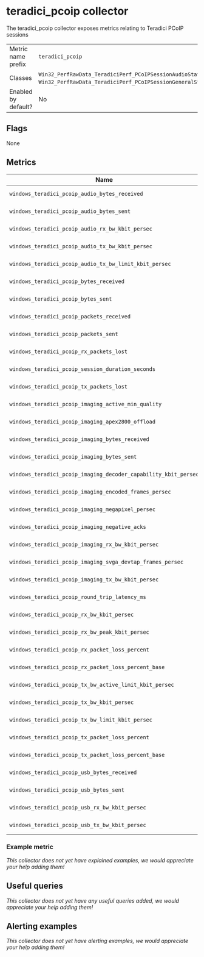 # teradici_pcoip collector

The teradici_pcoip collector exposes metrics relating to Teradici PCoIP sessions

|||
-|-
Metric name prefix  | `teradici_pcoip`
Classes             | `Win32_PerfRawData_TeradiciPerf_PCoIPSessionAudioStatistics`, `Win32_PerfRawData_TeradiciPerf_PCoIPSessionGeneralStatistics`,`Win32_PerfRawData_TeradiciPerf_PCoIPSessionImagingStatistics`,`Win32_PerfRawData_TeradiciPerf_PCoIPSessionNetworkStatistics`,`Win32_PerfRawData_TeradiciPerf_PCoIPSessionUsbStatistics`
Enabled by default? | No

## Flags

None

## Metrics

Name | Description | Type | Labels
-----|-------------|------|-------
`windows_teradici_pcoip_audio_bytes_received` | _Not yet documented_ | counter | None
`windows_teradici_pcoip_audio_bytes_sent` | _Not yet documented_ | counter | None
`windows_teradici_pcoip_audio_rx_bw_kbit_persec` | _Not yet documented_ | gauge | None
`windows_teradici_pcoip_audio_tx_bw_kbit_persec` | _Not yet documented_ | gauge | None
`windows_teradici_pcoip_audio_tx_bw_limit_kbit_persec` | _Not yet documented_ | gauge | None
`windows_teradici_pcoip_bytes_received` | _Not yet documented_ | counter | None
`windows_teradici_pcoip_bytes_sent` | _Not yet documented_ | counter | None
`windows_teradici_pcoip_packets_received` | _Not yet documented_ | counter | None
`windows_teradici_pcoip_packets_sent` | _Not yet documented_ | counter | None
`windows_teradici_pcoip_rx_packets_lost` | _Not yet documented_ | counter | None
`windows_teradici_pcoip_session_duration_seconds` | _Not yet documented_ | counter | None
`windows_teradici_pcoip_tx_packets_lost` | _Not yet documented_ | counter | None
`windows_teradici_pcoip_imaging_active_min_quality` | _Not yet documented_ | gauge | None
`windows_teradici_pcoip_imaging_apex2800_offload` | _Not yet documented_ | gauge | None
`windows_teradici_pcoip_imaging_bytes_received` | _Not yet documented_ | counter | None
`windows_teradici_pcoip_imaging_bytes_sent` | _Not yet documented_ | counter | None
`windows_teradici_pcoip_imaging_decoder_capability_kbit_persec` | _Not yet documented_ | gauge | None
`windows_teradici_pcoip_imaging_encoded_frames_persec` | _Not yet documented_ | gauge | None
`windows_teradici_pcoip_imaging_megapixel_persec` | _Not yet documented_ | gauge | None
`windows_teradici_pcoip_imaging_negative_acks` | _Not yet documented_ | counter | None
`windows_teradici_pcoip_imaging_rx_bw_kbit_persec` | _Not yet documented_ | gauge | None
`windows_teradici_pcoip_imaging_svga_devtap_frames_persec` | _Not yet documented_ | gauge | None
`windows_teradici_pcoip_imaging_tx_bw_kbit_persec` | _Not yet documented_ | gauge | None
`windows_teradici_pcoip_round_trip_latency_ms` | _Not yet documented_ | gauge | None
`windows_teradici_pcoip_rx_bw_kbit_persec` | _Not yet documented_ | gauge | None
`windows_teradici_pcoip_rx_bw_peak_kbit_persec` | _Not yet documented_ | gauge | None
`windows_teradici_pcoip_rx_packet_loss_percent` | _Not yet documented_ | gauge | None
`windows_teradici_pcoip_rx_packet_loss_percent_base` | _Not yet documented_ | gauge | None
`windows_teradici_pcoip_tx_bw_active_limit_kbit_persec` | _Not yet documented_ | gauge | None
`windows_teradici_pcoip_tx_bw_kbit_persec` | _Not yet documented_ | gauge | None
`windows_teradici_pcoip_tx_bw_limit_kbit_persec` | _Not yet documented_ | gauge | None
`windows_teradici_pcoip_tx_packet_loss_percent` | _Not yet documented_ | gauge | None
`windows_teradici_pcoip_tx_packet_loss_percent_base` | _Not yet documented_ | gauge | None
`windows_teradici_pcoip_usb_bytes_received` | _Not yet documented_ | counter | None
`windows_teradici_pcoip_usb_bytes_sent` | _Not yet documented_ | counter | None
`windows_teradici_pcoip_usb_rx_bw_kbit_persec` | _Not yet documented_ | gauge | None
`windows_teradici_pcoip_usb_tx_bw_kbit_persec` | _Not yet documented_ | gauge | None

### Example metric
_This collector does not yet have explained examples, we would appreciate your help adding them!_

## Useful queries
_This collector does not yet have any useful queries added, we would appreciate your help adding them!_

## Alerting examples
_This collector does not yet have alerting examples, we would appreciate your help adding them!_

